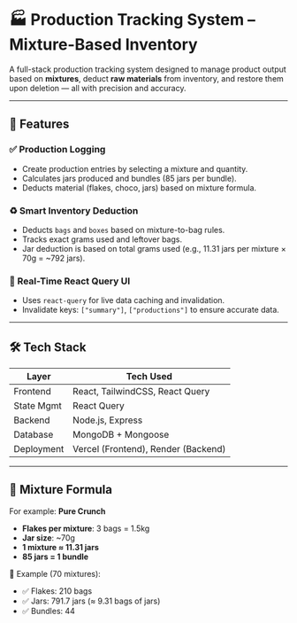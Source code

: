 # 🏭 Production Tracking System – Mixture-Based Inventory

A full-stack production tracking system designed to manage product output based on **mixtures**, deduct **raw materials** from inventory, and restore them upon deletion — all with precision and accuracy.

---

## 🚀 Features

### ✅ Production Logging
- Create production entries by selecting a mixture and quantity.
- Calculates jars produced and bundles (85 jars per bundle).
- Deducts material (flakes, choco, jars) based on mixture formula.

### ♻️ Smart Inventory Deduction
- Deducts `bags` and `boxes` based on mixture-to-bag rules.
- Tracks exact grams used and leftover bags.
- Jar deduction is based on total grams used (e.g., 11.31 jars per mixture × 70g = ~792 jars).



### 🔁 Real-Time React Query UI
- Uses `react-query` for live data caching and invalidation.
- Invalidate keys: `["summary"]`, `["productions"]` to ensure accurate data.

---

## 🛠️ Tech Stack

| Layer       | Tech Used                         |
|-------------|-----------------------------------|
| Frontend    | React, TailwindCSS, React Query   |
| State Mgmt  | React Query                       |
| Backend     | Node.js, Express                  |
| Database    | MongoDB + Mongoose                |
| Deployment  | Vercel (Frontend), Render (Backend) |

---

## 🧮 Mixture Formula

For example: **Pure Crunch**

- **Flakes per mixture**: 3 bags = 1.5kg
- **Jar size**: ~70g
- **1 mixture ≈ 11.31 jars**
- **85 jars = 1 bundle**

🧾 Example (70 mixtures):
- ✅ Flakes: 210 bags
- ✅ Jars: 791.7 jars (≈ 9.31 bags of jars)
- ✅ Bundles: 44





